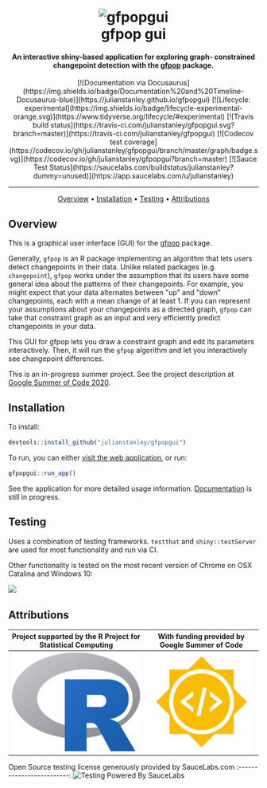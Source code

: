 <h1 align = "center">
  <br>
  <img src="https://github.com/julianstanley/gfpopgui/raw/master/docs/assets/readme_assets/gfpopgui_logo.png" alt="gfpopgui" width="300">
  <br>
  gfpop gui
  <br>
</h1>

<h4 align="center">An interactive shiny-based application for exploring graph-
constrained changepoint detection with the <a href="https://github.com/vrunge/gfpop" target="_blank">gfpop</a> package.</h4>

  <!-- badges: start -->
<div align="center">
  [![Documentation via Docusaurus](https://img.shields.io/badge/Documentation%20and%20Timeline-Docusaurus-blue)](https://julianstanley.github.io/gfpopgui)
  [![Lifecycle: experimental](https://img.shields.io/badge/lifecycle-experimental-orange.svg)](https://www.tidyverse.org/lifecycle/#experimental)
   [![Travis build status](https://travis-ci.com/julianstanley/gfpopgui.svg?branch=master)](https://travis-ci.com/julianstanley/gfpopgui)
   [![Codecov test coverage](https://codecov.io/gh/julianstanley/gfpopgui/branch/master/graph/badge.svg)](https://codecov.io/gh/julianstanley/gfpopgui?branch=master)
   [![Sauce Test Status](https://saucelabs.com/buildstatus/julianstanley?dummy=unused)](https://app.saucelabs.com/u/julianstanley)
   <hr>
  <p>
    <a href="#overview">Overview</a> •
    <a href="#installation">Installation</a> •
    <a href="#testing">Testing</a> •
    <a href="#attributions">Attributions</a>
  </p>
</div>
  <!-- badges: end -->

## Overview

This is a graphical user interface (GUI) for the [gfpop](https://github.com/vrunge/gfpop) package.

Generally, `gfpop` is an R package implementing an algorithm that lets users detect changepoints
in their data. Unlike related packages (e.g. `changepoint`), `gfpop` works under the assumption
that its users have some general idea about the patterns of their changepoints. For example,
you might expect that your data alternates between "up" and "down" changepoints, each with 
a mean change of at least 1. If you can represent your assumptions about your changepoints
as a directed graph, `gfpop` can take that constraint graph as an input and very efficiently predict
changepoints in your data. 

This GUI for gfpop lets you draw a constraint graph and edit its parameters interactively. Then, it will
run the `gfpop` algorithm and let you interactively see changepoint differences.

This is an in-progress summer project. See the project description at [Google Summer of Code 2020](https://summerofcode.withgoogle.com/projects/#6502959753461760).

## Installation

To install:
```R
devtools::install_github("julianstanley/gfpopgui")
```

To run, you can either [visit the web application](https://julianstanley.shinyapps.io/gfpopgui/), or run:

```R
gfpopgui::run_app()
```

See the application for more detailed usage information. [Documentation](https://julianstanley.github.io/gfpopgui) is still in progress.

## Testing

Uses a combination of testing frameworks. `testthat` and `shiny::testServer` are used for most functionality and run via CI.

Other functionality is tested on the most recent version of Chrome on OSX Catalina and Windows 10:

![](https://saucelabs.com/browser-matrix/julianstanley.svg)

## Attributions

Project supported by the R Project for Statistical Computing            |  With funding provided by Google Summer of Code
:-------------------------:|:-------------------------:
<img src="inst/img/rlogo.png" alt="alt text" height="200px"> |  <img src="inst/img/gsoc-icon.png" alt="alt text" height="200px">

Open Source testing license generously provided by SauceLabs.com
:-------------------------:
![Testing Powered By SauceLabs](https://saucelabs.github.io/images/opensauce/powered-by-saucelabs-badge-gray.svg?sanitize=true "Testing Powered By SauceLabs")

